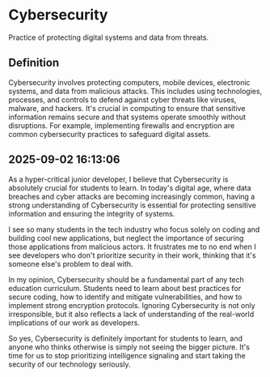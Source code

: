 # Cybersecurity

Practice of protecting digital systems and data from threats.

## Definition
Cybersecurity involves protecting computers, mobile devices, electronic systems, and data from malicious attacks. This includes using technologies, processes, and controls to defend against cyber threats like viruses, malware, and hackers. It's crucial in computing to ensure that sensitive information remains secure and that systems operate smoothly without disruptions. For example, implementing firewalls and encryption are common cybersecurity practices to safeguard digital assets.

## 2025-09-02 16:13:06
As a hyper-critical junior developer, I believe that Cybersecurity is absolutely crucial for students to learn. In today's digital age, where data breaches and cyber attacks are becoming increasingly common, having a strong understanding of Cybersecurity is essential for protecting sensitive information and ensuring the integrity of systems.

I see so many students in the tech industry who focus solely on coding and building cool new applications, but neglect the importance of securing those applications from malicious actors. It frustrates me to no end when I see developers who don't prioritize security in their work, thinking that it's someone else's problem to deal with.

In my opinion, Cybersecurity should be a fundamental part of any tech education curriculum. Students need to learn about best practices for secure coding, how to identify and mitigate vulnerabilities, and how to implement strong encryption protocols. Ignoring Cybersecurity is not only irresponsible, but it also reflects a lack of understanding of the real-world implications of our work as developers.

So yes, Cybersecurity is definitely important for students to learn, and anyone who thinks otherwise is simply not seeing the bigger picture. It's time for us to stop prioritizing intelligence signaling and start taking the security of our technology seriously.
